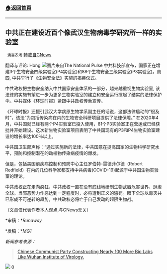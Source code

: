 ###  [:house:返回首頁](https://github.com/ourhimalayas/txt)
---

## 中共正在建设近百个像武汉生物病毒学研究所一样的实验室
` 澳喜农场` [轉載自GNews](https://gnews.org/zh-hans/1113913/)

翻译与评论: Hong
![]()![](https://gnews.org/wp-content/uploads/2021/04/191.png)图片来自The National Pulse
中共科技部宣布，国家正在增建3个生物安全四级实验室(P4实验室)和88个生物安全三级实验室(P3实验室)。周四, 中共举行了《生物安全法》实施的揭幕仪式。

中共政权把生物安全纳入中共国家安全体系的一部分，越来越重视生物实验室, 该法律的实施有望进一步为更多生物实验室的建立和安全运行撑起了结实的法律保护伞。中共媒体《环球时报》紧跟中共政权传舌宣传。

《环球时报》还援引武汉大学病原生物学系副主任的话说，这部法律启动的”很及时”，该法”为包括传染病在内的生物安全科研项目提供了法律保障。” 在2020年4月，中共国就已经有两个P4实验室已投入使用，81个P3实验室正在营运或已经获批并开始建设。这次新生物实验室项目表明了中共国现有的P3和P4生物实验室建设的增长率达100％以上。

中共国卫生部声称：“通过实施新的法律，中共国意在提高国家的生物科学研究水平，预防和控制潜在的动植物传染病疫情的爆发。

但是，包括美国前疾病控制和预防中心主任罗伯特-雷德菲尔德（Robert Redfield）在内的几位科学家都支持中共病毒(COVID-19)起源于中共国生物实验室的理论。

中共政权正在走向疯狂，中共政权一直在没有底线地研制生物武器危害世界，肆虐全球。当邪恶势力作恶达到一定程度时，必将遭到正义的惩罚。眼下全球以毒灭共已形成不可逆转的趋势，中共政权必将亡于自己发动的超限生物战。

（文章仅代表作者本人观点,与GNews无关）

*审稿：**Runaway*

*发稿：**MG1*

*新闻参考来源：*



> [Chinese Communist Party Constructing Nearly 100 More Bio Labs Like Wuhan Institute of Virology.](https://thenationalpulse.com/breaking/ccp-constructing-100-more-wuhan-biolabs/)


![]()![](https://gnews.org/wp-content/uploads/2021/04/1-澳喜Logo.jpeg)
0

